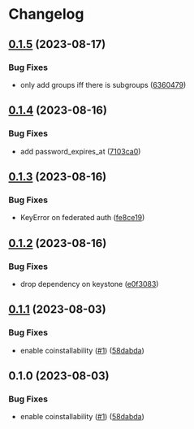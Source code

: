 # Changelog

## [0.1.5](https://github.com/vexxhost/keystone-keycloak-backend/compare/v0.1.4...v0.1.5) (2023-08-17)


### Bug Fixes

* only add groups iff there is subgroups ([6360479](https://github.com/vexxhost/keystone-keycloak-backend/commit/63604793eff2d1d1b56249bad79bc435eebfa596))

## [0.1.4](https://github.com/vexxhost/keystone-keycloak-backend/compare/v0.1.3...v0.1.4) (2023-08-16)


### Bug Fixes

* add password_expires_at ([7103ca0](https://github.com/vexxhost/keystone-keycloak-backend/commit/7103ca0a93ee9273d4692563208ad998358abccd))

## [0.1.3](https://github.com/vexxhost/keystone-keycloak-backend/compare/v0.1.2...v0.1.3) (2023-08-16)


### Bug Fixes

* KeyError on federated auth ([fe8ce19](https://github.com/vexxhost/keystone-keycloak-backend/commit/fe8ce19fd1791c80a41aae3f91a7287db66efb76))

## [0.1.2](https://github.com/vexxhost/keystone-keycloak-backend/compare/v0.1.1...v0.1.2) (2023-08-16)


### Bug Fixes

* drop dependency on keystone ([e0f3083](https://github.com/vexxhost/keystone-keycloak-backend/commit/e0f30832053e74123cca9d7fe6df50a9ee5f0302))

## [0.1.1](https://github.com/vexxhost/keystone-keycloak-backend/compare/v0.1.0...v0.1.1) (2023-08-03)


### Bug Fixes

* enable coinstallability ([#1](https://github.com/vexxhost/keystone-keycloak-backend/issues/1)) ([58dabda](https://github.com/vexxhost/keystone-keycloak-backend/commit/58dabda4415d72d034e7808bed19c607c1fa4310))

## 0.1.0 (2023-08-03)


### Bug Fixes

* enable coinstallability ([#1](https://github.com/vexxhost/keystone-keycloak-backend/issues/1)) ([58dabda](https://github.com/vexxhost/keystone-keycloak-backend/commit/58dabda4415d72d034e7808bed19c607c1fa4310))
